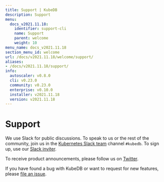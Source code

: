 ```yaml
---
title: Support | KubeDB
description: Support
menu:
  docs_v2021.11.18:
    identifier: support-cli
    name: Support
    parent: welcome
    weight: 10
menu_name: docs_v2021.11.18
section_menu_id: welcome
url: /docs/v2021.11.18/welcome/support/
aliases:
- /docs/v2021.11.18/support/
info:
  autoscaler: v0.8.0
  cli: v0.23.0
  community: v0.23.0
  enterprise: v0.10.0
  installer: v2021.11.18
  version: v2021.11.18
---
```


# Support

We use Slack for public discussions. To speak to us or the rest of the community, join us in the [Kubernetes Slack team](https://kubernetes.slack.com/messages/C8149MREV/) channel `#kubedb`. To sign up, use our [Slack inviter](http://slack.kubernetes.io/).

To receive product announcements, please follow us on [Twitter](https://twitter.com/KubeDB).

If you have found a bug with KubeDB or want to request for new features, please [file an issue](https://github.com/kubedb/project/issues/new).
